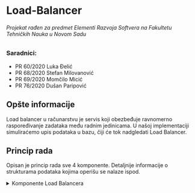 
<div allign="center">
  
# **Load-Balancer**
###### Projekat rađen za predmet Elementi Razvoja Softvera na Fakultetu Tehničkih Nauka u Novom Sadu
  
</div>

### Saradnici:
 - PR 60/2020 Luka Đelić
 - PR 68/2020 Stefan Milovanović
 - PR 69/2020 Momčilo Micić
 - PR 76/2020 Dušan Paripović

## Opšte informacije

Load balancer u računarstvu je servis koji obezbeđuje ravnomerno raspoređivanje zadataka među radnim jedinicama. U našoj implementaciji simuliraćemo upis podataka u bazu, čiji će tok nadgledati Load Balancer.

## Princip rada

Opisan je princip rada sve 4 komponente. Detaljnije informacije o strukturama podataka kojima operišu se nalaze ispod.


<details>
  <summary> Komponente Load Balancera </summary>
  
## Writer
  
Ova komponenta simulira pristizanje korisničkih zahteva tako što na svake dve sekunde generiče nasumičan Item i šalje ga Load Balanceru.
  
## Load Balancer
  
LB raspoređuje primljeni Item u jedan od svojih Descriptiona. Jedan Description odgovara jednom datasetu, te se na osnovu CODE-a u Itemu određuje kom datasetu i Descriptionu pripada. Nakon određenog vremena, Load Balancer pošalje jedan Description sa svim svojim Itemima jednom Workeru, odre]enom po Round Robin principu.
  
## Worker

Po prijemu Description-a, Worker Iteme iz istog prepakuje u WorkerProperty-je, i smešta ih u listu Historical Collection, i čeka da stignu OBA CODE-a koja odgovaraju jednom dataset-u. Po pristizanju oba CODE-a se svi WorkerProperty-ji iz jednog Historical Collection-a upisuju u Bazu podataka. 

## Reader
</details>

